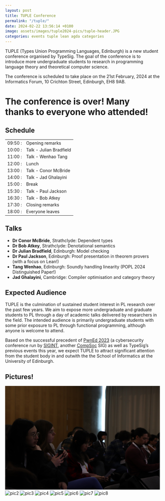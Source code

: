 ```yaml
---
layout: post
title: TUPLE Conference
permalink: "/tuple/"
date: 2024-02-22 13:56:14 +0100
image: assets/images/tuple2024-pics/tuple-header.JPG
categories: events tuple lean agda categories
---
```

TUPLE (Types Union Programming Languages, Edinburgh) is a new student conference organised by TypeSig.
The goal of the conference is to introduce more undergraduate students to research in programming language theory and theoretical computer science.

The conference is scheduled to take place on the 21st February, 2024 at the Informatics Forum, 10 Crichton Street, Edinburgh, EH8 9AB.

# The conference is over! Many thanks to everyone who attended!

## Schedule

|          |                          | 
| -----    | ------------------------ |
| 09:50 :  |	Opening remarks         |
| 10:00 :  |	Talk - Julian Bradfield |
| 11:00 :  |	Talk - Wenhao Tang      | [slides](/assets/pdfs/tuple2024-slides/tang-wenhao-slides.pdf)
| 12:00 :  |	Lunch                   |
| 13:00 :  |	Talk - Conor McBride    | [files](/assets/pdfs/tuple2024-slides/conor-mcbride.agda)
| 14:00 :  |	Talk - Jad Ghalayini    | [files](/assets/pdfs/tuple2024-slides/jad-galayini-slides.pdf)
| 15:00 :  |	Break                   |
| 15:30 :  |	Talk - Paul Jackson     | [slides](/assets/pdfs/tuple2024-slides/paul-jackson-slides.pdf)
| 16:30 :  |	Talk - Bob Atkey        | [files](/assets/pdfs/tuple2024-slides/bob-atkey.agda)
| 17:30 :  |	Closing remarks         |
| 18:00 :  |	Everyone leaves         |

## Talks

- **Dr Conor McBride**, Strathclyde: Dependent types
- **Dr Bob Atkey**, Strathclyde: Denotational semantics
- **Dr Julian Bradfield**, Edinburgh: Model checking 
- **Dr Paul Jackson**, Edinburgh: Proof presentation in theorem provers (with a focus on Lean!)
- **Tang Wenhao**, Edinburgh: Soundly handling linearity (POPL 2024 Distinguished Paper!)
- **Jad Ghalayini**, Cambridge: Compiler optimisation and category theory

## Expected Audience
TUPLE is the culmination of sustained student interest in PL research over the past few years.
We aim to expose more undergraduate and graduate students to PL through a day of academic talks delivered by researchers in the field.
The intended audience is primarily undergraduate students with some prior exposure to PL through functional programming, although anyone is welcome to attend.

Based on the successful precedent of [PwnEd 2023][pwned] (a cybersecurity conference run by [SIGINT][sigint], another [CompSoc][compsoc] SIG) as well as TypeSig’s previous events this year, we expect TUPLE to attract significant attention from the student body in and outwith the the School of Informatics at the University of Edinburgh. 

## Pictures!
![pic1](/assets/images/tuple2024-pics/tuple-1.JPG)
![pic2](/assets/images/tuple2024-pics/tuple-2.JPG)
![pic3](/assets/images/tuple2024-pics/tuple-3.JPG)
![pic4](/assets/images/tuple2024-pics/tuple-4.JPG)
![pic5](/assets/images/tuple2024-pics/tuple-5.JPG)
![pic6](/assets/images/tuple2024-pics/tuple-6.JPG)
![pic7](/assets/images/tuple2024-pics/tuple-7.JPG)
![pic8](/assets/images/tuple2024-pics/tuple-8.JPG)

[speaker-interest]: https://forms.gle/o2jFvc4tCThu74127
[compsoc]: https://comp-soc.com
[sigint]:  https://sigint.mx
[pwned]:   https://pwned.sigint.mx
[eventbrite]: https://www.eventbrite.com/e/tuple-student-conference-on-programming-languages-tickets-807320375977

